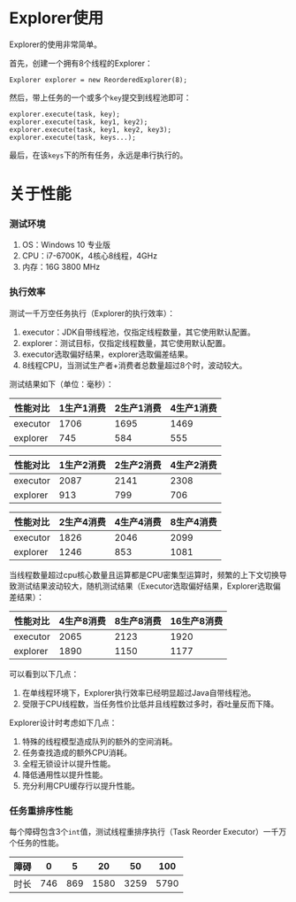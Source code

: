 # Explorer使用

Explorer的使用非常简单。

首先，创建一个拥有8个线程的Explorer：

```
Explorer explorer = new ReorderedExplorer(8);
```

然后，带上任务的一个或多个`key`提交到线程池即可：

```
explorer.execute(task, key);
explorer.execute(task, key1, key2);
explorer.execute(task, key1, key2, key3);
explorer.execute(task, keys...);
```

最后，在该`keys`下的所有任务，永远是串行执行的。

# 关于性能

### 测试环境

1. OS：Windows 10 专业版
2. CPU：i7-6700K，4核心8线程，4GHz
3. 内存：16G 3800 MHz

### 执行效率

测试一千万空任务执行（Explorer的执行效率）：

1. executor：JDK自带线程池，仅指定线程数量，其它使用默认配置。
2. explorer：测试目标，仅指定线程数量，其它使用默认配置。
3. executor选取偏好结果，explorer选取偏差结果。
4. 8线程CPU，当测试生产者+消费者总数量超过8个时，波动较大。

测试结果如下（单位：毫秒）：

性能对比 | 1生产1消费 | 2生产1消费 | 4生产1消费 |
---------|------|------|--------|
executor | 1706 | 1695 | 1469   |
explorer | 745 | 584 | 555    |

性能对比 | 1生产2消费 | 2生产2消费 | 4生产2消费 |
---------|--------|--------|--------|
executor | 2087   | 2141   | 2308   |
explorer | 913   | 799   | 706   |

性能对比 | 2生产4消费 | 4生产4消费 | 8生产4消费
---------|--------|--------|--------|
executor | 1826   | 2046   | 2099   |
explorer | 1246   | 853   | 1081   |

当线程数量超过cpu核心数量且运算都是CPU密集型运算时，频繁的上下文切换导致测试结果波动较大，随机测试结果（Executor选取偏好结果，Explorer选取偏差结果）：

性能对比 | 4生产8消费 | 8生产8消费 | 16生产8消费
---------|--------|--------|--------|
executor | 2065   | 2123   | 1920   |
explorer | 1890   | 1150   | 1177   |

可以看到以下几点：

1. 在单线程环境下，Explorer执行效率已经明显超过Java自带线程池。
2. 受限于CPU线程数，当任务性价比低并且线程数过多时，吞吐量反而下降。

Explorer设计时考虑如下几点：

1. 特殊的线程模型造成队列的额外的空间消耗。
2. 任务查找造成的额外CPU消耗。
3. 全程无锁设计以提升性能。
4. 降低通用性以提升性能。
5. 充分利用CPU缓存行以提升性能。

### 任务重排序性能

每个障碍包含3个`int`值，测试线程重排序执行（Task Reorder Executor）一千万个任务的性能。

障碍 | 0    | 5   | 20   | 50   | 100  |
------|------|-----|------|------|------|
时长  | 746 | 869 | 1580 | 3259 | 5790 |

